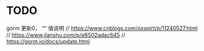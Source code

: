 # TODO

gorm 更新0， “” 值说明
// https://www.cnblogs.com/oxspirt/p/11240527.html
// https://www.jianshu.com/p/e8502adac645
// https://gorm.io/docs/update.html